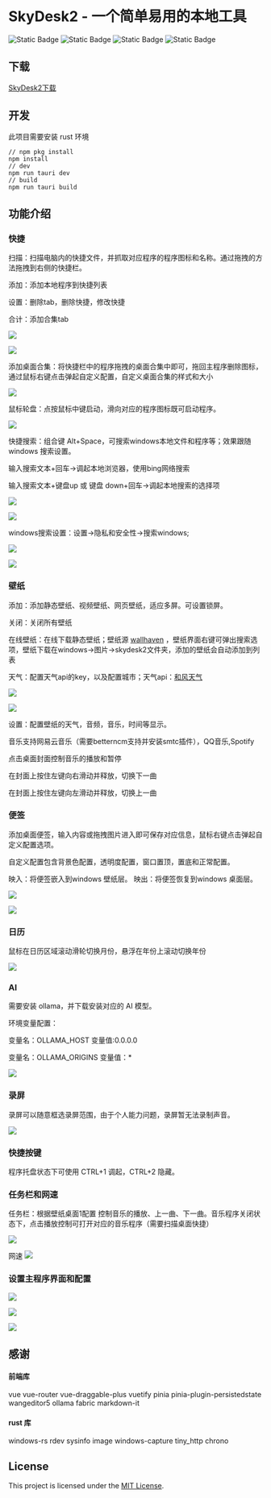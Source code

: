 # SkyDesk2 - 一个简单易用的本地工具

![Static Badge](https://img.shields.io/badge/Tauri-2.5.1-yellow?logo=tauri)
![Static Badge](https://img.shields.io/badge/Rust-1.81.0-yellow?logo=rust)
![Static Badge](https://img.shields.io/badge/vue3-3.3.4-yellow)
![Static Badge](https://img.shields.io/badge/vuetify-3.7.1-yellow)

## 下载

[SkyDesk2下载](https://github.com/angelbests/SkyDesk2/releases)

## 开发

此项目需要安装 rust 环境

```
// npm pkg install
npm install
// dev
npm run tauri dev
// build
npm run tauri build
```

## 功能介绍

### 快捷

扫描：扫描电脑内的快捷文件，并抓取对应程序的程序图标和名称。通过拖拽的方法拖拽到右侧的快捷栏。

添加：添加本地程序到快捷列表

设置：删除tab，删除快捷，修改快捷

合计：添加合集tab

![](./screenshot/2.png)

![](./screenshot/1.png)

添加桌面合集：将快捷栏中的程序拖拽的桌面合集中即可，拖回主程序删除图标，通过鼠标右键点击弹起自定义配置，自定义桌面合集的样式和大小

![](./screenshot/13.png)

鼠标轮盘：点按鼠标中键启动，滑向对应的程序图标既可启动程序。

![](./screenshot/3.png)

快捷搜索：组合键 Alt+Space，可搜索windows本地文件和程序等；效果跟随windows 搜索设置。

输入搜索文本+回车->调起本地浏览器，使用bing网络搜索

输入搜索文本+键盘up 或 键盘 down+回车->调起本地搜索的选择项

![](./screenshot/16.png)

![](./screenshot/17.png)

windows搜索设置：设置->隐私和安全性->搜索windows;

![](./screenshot/18.png)

![](./screenshot/19.png)

### 壁纸

添加：添加静态壁纸、视频壁纸、网页壁纸，适应多屏。可设置锁屏。

关闭：关闭所有壁纸

在线壁纸：在线下载静态壁纸；壁纸源 [wallhaven](https://wallhaven.cc/) ，壁纸界面右键可弹出搜索选项，壁纸下载在windows->图片->skydesk2文件夹，添加的壁纸会自动添加到列表

天气：配置天气api的key，以及配置城市；天气api：[和风天气](https://www.qweather.com/)

![](./screenshot/4.png)

![](./screenshot/7.png)

设置：配置壁纸的天气，音频，音乐，时间等显示。

音乐支持网易云音乐（需要betterncm支持并安装smtc插件），QQ音乐,Spotify

点击桌面封面控制音乐的播放和暂停

在封面上按住左键向右滑动并释放，切换下一曲

在封面上按住左键向左滑动并释放，切换上一曲

### 便签

添加桌面便签，输入内容或拖拽图片进入即可保存对应信息，鼠标右键点击弹起自定义配置选项。

自定义配置包含背景色配置，透明度配置，窗口置顶，置底和正常配置。

映入：将便签嵌入到windows 壁纸层。
映出：将便签恢复到windows 桌面层。

![](./screenshot/5.png)

![](./screenshot/6.png)

### 日历

鼠标在日历区域滚动滑轮切换月份，悬浮在年份上滚动切换年份

![](./screenshot/12.png)

### AI

需要安装 ollama，并下载安装对应的 AI 模型。

环境变量配置：

变量名：OLLAMA_HOST 变量值:0.0.0.0

变量名：OLLAMA_ORIGINS 变量值：\*

![](./screenshot/10.png)

### 录屏

录屏可以随意框选录屏范围，由于个人能力问题，录屏暂无法录制声音。

![](./screenshot/11.png)

### 快捷按键

程序托盘状态下可使用 CTRL+1 调起，CTRL+2 隐藏。

### 任务栏和网速

任务栏：根据壁纸桌面1配置 控制音乐的播放、上一曲、下一曲。音乐程序关闭状态下，点击播放控制可打开对应的音乐程序（需要扫描桌面快捷）

![](./screenshot/21.png)

网速
![](./screenshot/9.png)

### 设置主程序界面和配置

![](./screenshot/15.png)

![](./screenshot/22.png)

![](./screenshot/23.png)

## 感谢

#### 前端库

vue
vue-router
vue-draggable-plus
vuetify
pinia
pinia-plugin-persistedstate
wangeditor5
ollama
fabric
markdown-it

#### rust 库

windows-rs
rdev
sysinfo
image
windows-capture
tiny_http
chrono

## License

This project is licensed under the [MIT License](LICENSE).
